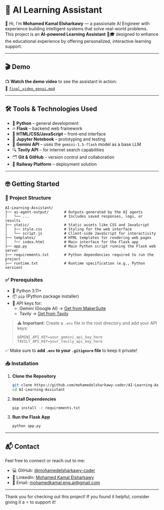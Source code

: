 # 🤖 AI Learning Assistant

👋 Hi, I'm **Mohamed Kamal Elsharkawy** — a passionate AI Engineer with experience building intelligent systems that solve real-world problems.  
This project is an **AI-powered Learning Assistant** 🧠🎓 designed to enhance the educational experience by offering personalized, interactive learning support.

---

## 🎬 Demo

📺 **Watch the demo video** to see the assistant in action:  
🎥 [`final_video_genai.mp4`](final_video_genai.mp4)

---

## 🛠️ Tools & Technologies Used

- 🐍 **Python** – general development  
- 🔥 **Flask** – backend web framework  
- 🎨 **HTML/CSS/JavaScript** – front-end interface  
- 📓 **Jupyter Notebook** – prototyping and testing  
- 🤖 **Gemini API** – uses the `gemini-1.5-flash` model as a base LLM  
- 🔍 **Tavily API** – for internet search capabilities  
- 🗂️ **Git & GitHub** – version control and collaboration  
- 🚀 **Railway Platform** – deployment solution  

---

## 🤓 Getting Started

### 📝 Project Structure

```plaintext
AI-Learning-Assistant/
├── ai-agent-output/       # Outputs generated by the AI agents
│   └── ...                # Includes saved responses, logs, or results
├── static/                # Static assets like CSS and JavaScript
│   ├── style.css          # Styling for the web interface
│   └── script.js          # Client-side JavaScript for interactivity
├── templates/             # HTML templates for rendering web pages
│   └── index.html         # Main interface for the Flask app
├── app.py                 # Main Python script running the Flask web server
├── requirements.txt       # Python dependencies required to run the project
├── runtime.txt            # Runtime specification (e.g., Python version)
```

### ✅ Prerequisites

- 🐍 Python 3.11+
- 📦 `pip` (Python package installer)
- 🔑 API keys for:
  - Gemini (Google AI) → [Get from MakerSuite](https://makersuite.google.com/app)
  - Tavily → [Get from Tavily](https://www.tavily.com/)

> ⚠️ **Important:** Create a `.env` file in the root directory and add your API keys:
>
> ```env
> GEMINI_API_KEY=your_gemini_api_key_here
> TAVILY_API_KEY=your_tavily_api_key_here
> ```

✅ Make sure to **add `.env` to your `.gitignore` file** to keep it private!

### 📥 Installation

1. **Clone the Repository**

   ```bash
   git clone https://github.com/mohamedelsharkawy-coder/AI-Learning-Assistant.git
   cd AI-Learning-Assistant
   ```

2. **Install Dependencies**

   ```bash
   pip install -r requirements.txt
   ```

3. **Run the Flask App**

   ```bash
   python app.py
   ```

---

## 📬 Contact

Feel free to connect or reach out to me:

- 💻 GitHub: [@mohamedelsharkawy-coder](https://github.com/mohamedelsharkawy-coder)
- 💼 LinkedIn: [Mohamed Kamal Elsharkawy](https://www.linkedin.com/in/mohamed-elsharkawy-6184b41a7/)
- 📧 Email: mohamedkamal.eng.ai@gmail.com

---

Thank you for checking out this project! If you found it helpful, consider giving it a ⭐️ to support it!
